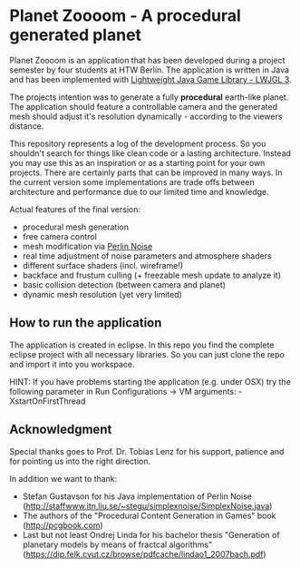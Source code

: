 # Planet Zoooom - A procedural generated planet

Planet Zoooom is an application that has been developed during a project semester by four students at HTW Berlin. The application is written in Java and has been implemented with [Lightweight Java Game Library - LWJGL 3](www.lwjgl.org).

The projects intention was to generate a fully **procedural** earth-like planet. The application should feature a controllable camera and the generated mesh should adjust it's resolution dynamically - according to the viewers distance.

This repository represents a log of the development process. So you shouldn't search for things like clean code or a lasting architecture. Instead you may use this as an inspiration or as a starting point for your own projects. There are certainly parts that can be improved in many ways. In the current version some implementations are trade offs between architecture and performance due to our limited time and knowledge.

Actual features of the final version:
- procedural mesh generation
- free camera control
- mesh modification via [Perlin Noise](http://www.kenperlin.com)
- real time adjustment of noise parameters and atmosphere shaders
- different surface shaders (incl. wireframe!)
- backface and frustum culling (+ freezable mesh update to analyze it)
- basic collision detection (between camera and planet)
- dynamic mesh resolution (yet very limited)

## How to run the application
The application is created in eclipse. In this repo you find the complete eclipse project with all necessary libraries. So you can just clone the repo and import it into you workspace.

HINT: If you have problems starting the application (e.g. under OSX) try the following parameter in Run Configurations -> VM arguments: -XstartOnFirstThread

## Acknowledgment
Special thanks goes to Prof. Dr. Tobias Lenz for his support, patience and for pointing us into the right direction.

In addition we want to thank:
- Stefan Gustavson for his Java implementation of Perlin Noise (http://staffwww.itn.liu.se/~stegu/simplexnoise/SimplexNoise.java)
- The authors of the "Procedural Content Generation in Games" book (http://pcgbook.com)
- Last but not least Ondrej Linda for his bachelor thesis "Generation of planetary models by means of fractcal algorithms" (https://dip.felk.cvut.cz/browse/pdfcache/lindao1_2007bach.pdf)
